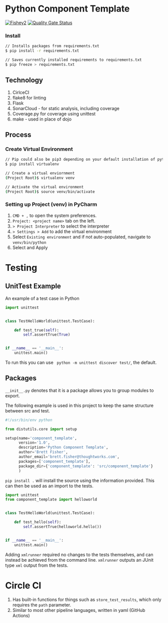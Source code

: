 # Python Component Template

[![Fishey2](https://circleci.com/gh/fishey2/python-component-template/tree/master.svg?style=shield)](https://app.circleci.com/pipelines/github/fishey2/python-component-template)
[![Quality Gate Status](https://sonarcloud.io/api/project_badges/measure?project=fishey2_python-component-template&metric=alert_status)](https://sonarcloud.io/dashboard?id=fishey2_python-component-template)

### Install


```bash
// Installs packages from requirements.txt
$ pip install -r requirements.txt

// Saves currently installed requirements to requirements.txt
$ pip freeze > requirements.txt
```

## Technology

1. CirlceCI
1. flake8 for linting
1. Flask
1. SonarCloud - for static analysis, including coverage
1. Coverage.py for coverage using unittest
1. make - used in place of dojo

## Process

### Create Virtual Environment

```bash
// Pip could also be pip3 depending on your default installation of python
$ pip install virtualenv

// Create a virtual enviornment
(Project Root)$ virtualenv venv

// Activate the virtual environment
(Project Root)$ source venv/bin/activate
```

### Setting up Project (venv) in PyCharm

1. `CMD + ,` to open the system preferences.
1. `Project: <project name>` tab on the left.
1. `> Project Interpreter` to select the interpreter
1. `> Settings > Add` to add the virtual environment
1. Select `Existing environment` and if not auto-populated, navigate to `venv/bin/python`
1. Select and Apply



# Testing

## UnitTest Example

An example of a test case in Python

```python
import unittest


class TestHelloWorld(unittest.TestCase):

    def test_true(self):
        self.assertTrue(True)


if __name__ == '__main__':
    unittest.main()
```

To run this you can use ` python -m unittest discover test/`, the default.

## Packages

`__init__.py` denotes that it is a package allows you to group modules to export.

The following example is used in this project to keep the same structure between src and test.

```python
#!/usr/bin/env python

from distutils.core import setup

setup(name='component_template',
      version='1.0',
      description='Python Component Template',
      author='Brett Fisher',
      author_email='brett.fisher@thoughtworks.com',
      packages=['component_template'],
      package_dir={'component_template': 'src/component_template'}
      )
```

`pip install .` will install the source using the information provided. This can then be used as
an import to the tests.

```python
import unittest
from component_template import helloworld


class TestHelloWorld(unittest.TestCase):

    def test_hello(self):
        self.assertTrue(helloworld.hello())


if __name__ == '__main__':
    unittest.main()

```

Adding `xmlrunner` required no changes to the tests themselves, and
can instead be achieved from the command line. `xmlrunner` outputs an JUnit type `xml` output from the tests.

# Circle CI

1. Has built-in functions for things such as `store_test_results`, which only requires the `path` parameter.
2. Similar to most other pipeline languages, written in yaml (GitHub Actions)
